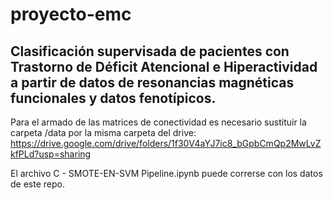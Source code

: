# proyecto-emc
## Clasificación supervisada de pacientes con Trastorno de Déficit Atencional e Hiperactividad a partir de datos de resonancias magnéticas funcionales y datos fenotípicos.

Para el armado de las matrices de conectividad es necesario sustituir la carpeta /data por la misma carpeta del drive: https://drive.google.com/drive/folders/1f30V4aYJ7ic8_bGpbCmQp2MwLvZkfPLd?usp=sharing 

El archivo C - SMOTE-EN-SVM Pipeline.ipynb puede correrse con los datos de este repo. 
